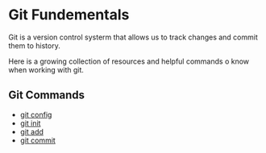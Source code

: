 # Git Fundementals
Git is a version control systerm that allows us to track changes and commit them to history.

Here is a growing collection of resources and helpful commands o know when working with git.

## Git Commands
- [git config](./commands/Config.md)
- [git init](./commands/Init.md)
- [git add](./commands/Add.md)
- [git commit](.//commands/Commit.md)